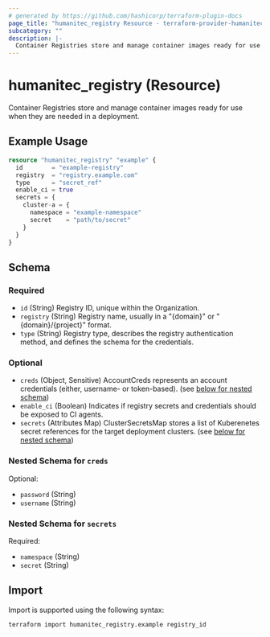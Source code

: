 ```yaml
---
# generated by https://github.com/hashicorp/terraform-plugin-docs
page_title: "humanitec_registry Resource - terraform-provider-humanitec"
subcategory: ""
description: |-
  Container Registries store and manage container images ready for use when they are needed in a deployment.
---
```


# humanitec_registry (Resource)

Container Registries store and manage container images ready for use when they are needed in a deployment.

## Example Usage

```terraform
resource "humanitec_registry" "example" {
  id        = "example-registry"
  registry  = "registry.example.com"
  type      = "secret_ref"
  enable_ci = true
  secrets = {
    cluster-a = {
      namespace = "example-namespace"
      secret    = "path/to/secret"
    }
  }
}
```

<!-- schema generated by tfplugindocs -->
## Schema

### Required

- `id` (String) Registry ID, unique within the Organization.
- `registry` (String) Registry name, usually in a "{domain}" or "{domain}/{project}" format.
- `type` (String) Registry type, describes the registry authentication method, and defines the schema for the credentials.

### Optional

- `creds` (Object, Sensitive) AccountCreds represents an account credentials (either, username- or token-based). (see [below for nested schema](#nestedatt--creds))
- `enable_ci` (Boolean) Indicates if registry secrets and credentials should be exposed to CI agents.
- `secrets` (Attributes Map) ClusterSecretsMap stores a list of Kuberenetes secret references for the target deployment clusters. (see [below for nested schema](#nestedatt--secrets))

<a id="nestedatt--creds"></a>
### Nested Schema for `creds`

Optional:

- `password` (String)
- `username` (String)


<a id="nestedatt--secrets"></a>
### Nested Schema for `secrets`

Required:

- `namespace` (String)
- `secret` (String)

## Import

Import is supported using the following syntax:

```shell
terraform import humanitec_registry.example registry_id
```
